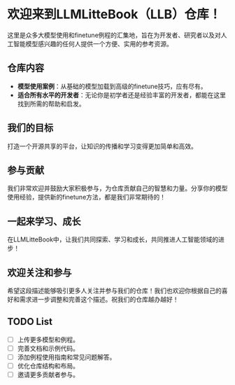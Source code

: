 # 欢迎来到LLMLitteBook（LLB）仓库！

这里是众多大模型使用和finetune例程的汇集地，旨在为开发者、研究者以及对人工智能模型感兴趣的任何人提供一个方便、实用的参考资源。

## 仓库内容

- **模型使用案例**：从基础的模型加载到高级的finetune技巧，应有尽有。
- **适合所有水平的开发者**：无论你是初学者还是经验丰富的开发者，都能在这里找到所需的帮助和启发。

## 我们的目标

打造一个开源共享的平台，让知识的传播和学习变得更加简单和高效。

## 参与贡献

我们非常欢迎并鼓励大家积极参与，为仓库贡献自己的智慧和力量。分享你的模型使用经验，提供新的finetune方法，都是我们非常期待的！

## 一起来学习、成长

在LLMLitteBook中，让我们共同探索、学习和成长，共同推进人工智能领域的进步！

## 欢迎关注和参与

希望这段描述能够吸引更多人关注并参与我们的仓库！我们也欢迎你根据自己的喜好和需求进一步调整和完善这个描述。祝我们的仓库越办越好！

## TODO List

- [ ] 上传更多模型和例程。
- [ ] 完善文档和示例代码。
- [ ] 添加例程使用指南和常见问题解答。
- [ ] 优化仓库结构和布局。
- [ ] 邀请更多贡献者参与。
